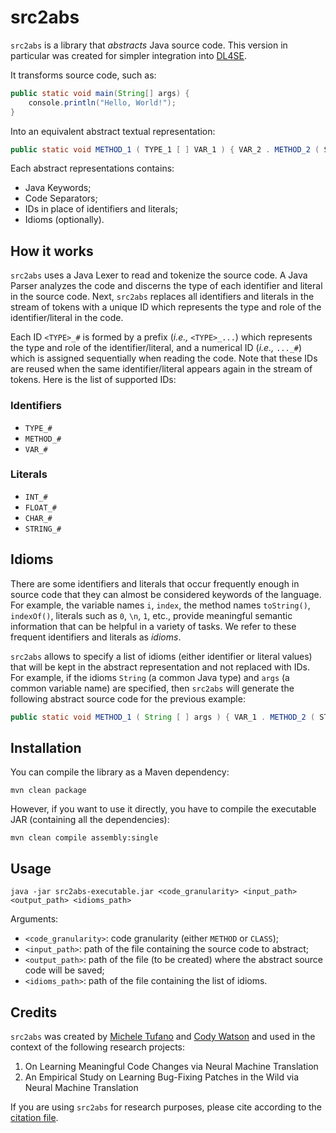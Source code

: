 # src2abs
`src2abs` is a library that *abstracts* Java source code.
This version in particular was created for simpler integration into [DL4SE](https://github.com/seart-group/DL4SE).

It transforms source code, such as:

``` java
public static void main(String[] args) {
    console.println("Hello, World!");
}
```

Into an equivalent abstract textual representation:

```java
public static void METHOD_1 ( TYPE_1 [ ] VAR_1 ) { VAR_2 . METHOD_2 ( STRING_1 ) ; }
```

Each abstract representations contains:
- Java Keywords;
- Code Separators;
- IDs in place of identifiers and literals; 
- Idioms (optionally).

## How it works
`src2abs` uses a Java Lexer to read and tokenize the source code.
A Java Parser analyzes the code and discerns the type of each identifier and literal in the source code.
Next, `src2abs` replaces all identifiers and literals in the stream of tokens with a unique ID which represents the type and role of the identifier/literal in the code.

Each ID `<TYPE>_#` is formed by a prefix (_i.e.,_ `<TYPE>_...`) which represents the type and role of the identifier/literal,
and a numerical ID (_i.e.,_ `..._#`) which is assigned sequentially when reading the code.
Note that these IDs are reused when the same identifier/literal appears again in the stream of tokens.
Here is the list of supported IDs: 

### Identifiers

- `TYPE_#`
- `METHOD_#`
- `VAR_#`

### Literals

- `INT_#`
- `FLOAT_#`
- `CHAR_#`
- `STRING_#`

## Idioms
There are some identifiers and literals that occur frequently enough in source code that they can almost be considered keywords of the language.
For example, the variable names `i`, `index`, the method names `toString()`, `indexOf()`, literals such as `0`, `\n`, `1`, etc.,
provide meaningful semantic information that can be helpful in a variety of tasks.
We refer to these frequent identifiers and literals as *idioms*.

`src2abs` allows to specify a list of idioms (either identifier or literal values) that will be kept in the abstract representation and not replaced with IDs.
For example, if the idioms `String` (a common Java type) and `args` (a common variable name) are specified, then `src2abs` will generate the following abstract source code for the previous example:

```java
public static void METHOD_1 ( String [ ] args ) { VAR_1 . METHOD_2 ( STRING_1 ) ; }
```

## Installation

You can compile the library as a Maven dependency:

```shell
mvn clean package
```

However, if you want to use it directly, you have to compile the executable JAR (containing all the dependencies):
```shell
mvn clean compile assembly:single
```

## Usage

```shell
java -jar src2abs-executable.jar <code_granularity> <input_path> <output_path> <idioms_path>
```

Arguments:
- `<code_granularity>`: code granularity (either `METHOD` or `CLASS`);
- `<input_path>`: path of the file containing the source code to abstract;
- `<output_path>`: path of the file (to be created) where the abstract source code will be saved; 
- `<idioms_path>`: path of the file containing the list of idioms.

## Credits

`src2abs` was created by [Michele Tufano](http://www.cs.wm.edu/~mtufano/) and [Cody Watson](http://www.cs.wm.edu/~cawatson/)
and used in the context of the following research projects:

1. On Learning Meaningful Code Changes via Neural Machine Translation
2. An Empirical Study on Learning Bug-Fixing Patches in the Wild via Neural Machine Translation

If you are using `src2abs` for research purposes, please cite according to the [citation file](CITATION.bib).
